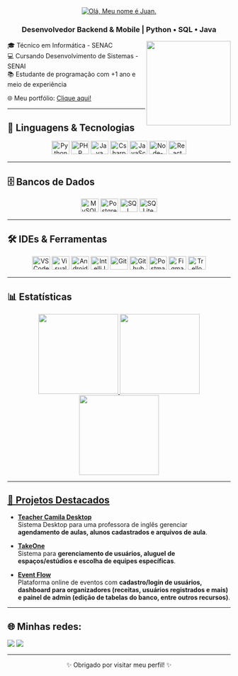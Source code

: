 <div align="center">
<a href="https://git.io/typing-svg">
    <img src="https://readme-typing-svg.herokuapp.com?font=Comic&size=25&color=000000&center=true&vCenter=true&width=700&lines=Olá!+meu+nome+é+Juan+👋💻🚀;" alt="Olá, Meu nome é Juan.">
</a>

### Desenvolvedor Backend & Mobile | Python • SQL • Java
</div>

<img align="right" height="190" src="https://media0.giphy.com/media/v1.Y2lkPTc5MGI3NjExeHQxcnlkdTNkYnd2dWVhaXNsMnZoenZtd3F4NnFhMmlyYXh5d3JuYSZlcD12MV9pbnRlcm5hbF9naWZfYnlfaWQmY3Q9Zw/GghGKaZ8JeHJx0apQC/giphy.gif"/>

🎓 Técnico em Informática - SENAC <br>
💻 Cursando Desenvolvimento de Sistemas - SENAI <br>
📚 Estudante de programação com +1 ano e meio de experiência <br>

🌐 Meu portfólio: [Clique aqui!](https://juanpfr.github.io/portfolio)

---

## 🚀 Linguagens & Tecnologias

<div align="center">
<img alt="Python" height="30" width="40" src="https://cdn.jsdelivr.net/gh/devicons/devicon/icons/python/python-original.svg">
<img alt="PHP" height="30" width="40" src="https://cdn.jsdelivr.net/gh/devicons/devicon/icons/php/php-original.svg">
<img alt="Java" height="30" width="40" src="https://cdn.jsdelivr.net/gh/devicons/devicon/icons/java/java-original.svg">
<img alt="Csharp" height="30" width="40" src="https://cdn.jsdelivr.net/gh/devicons/devicon/icons/csharp/csharp-original.svg">
<img alt="JavaScript" height="30" width="40" src="https://cdn.jsdelivr.net/gh/devicons/devicon/icons/javascript/javascript-plain.svg"/> 
<img alt="Node-Js" height="30" width="40" src="https://cdn.jsdelivr.net/gh/devicons/devicon/icons/nodejs/nodejs-original.svg">
<img alt="React" height="30" width="40" src="https://cdn.jsdelivr.net/gh/devicons/devicon/icons/react/react-original.svg" />
</div>

---

## 🗄️ Bancos de Dados

<div align="center">
<img alt="MySQL" height="30" width="40" src="https://www.vectorlogo.zone/logos/mysql/mysql-icon.svg">
<img alt="PostgreSQL" height="30" width="40" src="https://cdn.jsdelivr.net/gh/devicons/devicon/icons/postgresql/postgresql-original.svg">
<img alt="SQL Server" height="30" width="40" src="https://www.svgrepo.com/show/303229/microsoft-sql-server-logo.svg">
<img alt="SQLite" height="30" width="40" src="https://www.vectorlogo.zone/logos/sqlite/sqlite-icon.svg">
</div>

---

## 🛠️ IDEs & Ferramentas

<div align="center">
<img alt="VSCode" height="30" width="40" src="https://cdn.jsdelivr.net/gh/devicons/devicon/icons/vscode/vscode-original.svg">
<img alt="Visual Studio" height="30" width="40" src="https://cdn.jsdelivr.net/gh/devicons/devicon/icons/visualstudio/visualstudio-plain.svg">
<img alt="Android Studio" height="30" width="40" src="https://developer.android.com/static/images/logos/android.svg">
<img alt="IntelliJ" height="30" width="40" src="https://cdn.jsdelivr.net/gh/devicons/devicon/icons/intellij/intellij-original.svg">
<img alt="Git" height="30" width="40" src="https://cdn.jsdelivr.net/gh/devicons/devicon/icons/git/git-original.svg" />
<img alt="Github" height="30" width="40" src="https://cdn.jsdelivr.net/gh/devicons/devicon/icons/github/github-original.svg" />
<img alt="Postman" height="30" width="40" src="https://www.vectorlogo.zone/logos/getpostman/getpostman-icon.svg">
<img alt="Figma" height="30" width="40" src="https://www.vectorlogo.zone/logos/figma/figma-icon.svg">
<img alt="Trello" height="30" width="40" src="https://www.vectorlogo.zone/logos/trello/trello-icon.svg">
</div>

---

## 📊 Estatísticas

<div align="center">

  <a href="https://github.com/juanpfr">
  <img height="180em" src="https://github-readme-stats.vercel.app/api?username=juanpfr&theme=radical&hide_border=false&include_all_commits=true&count_private=true"/>
  <img height="180em" src="https://github-readme-streak-stats.herokuapp.com/?user=juanpfr&theme=radical&hide_border=false"/> 
  <img height="180em" src="https://github-readme-stats.vercel.app/api/top-langs/?username=juanpfr&theme=radical&hide_border=false&include_all_commits=true&count_private=true&layout=compact" />
</div>
   
---

## 🌟 Projetos Destacados

- [**Teacher Camila Desktop**](https://github.com/juanpfr/teacherCamilaDesktop)  
  Sistema Desktop para uma professora de inglês gerenciar **agendamento de aulas, alunos cadastrados e arquivos de aula**.

- [**TakeOne**](https://github.com/juanpfr/takeone)  
  Sistema para **gerenciamento de usuários, aluguel de espaços/estúdios e escolha de equipes específicas**.

- [**Event Flow**](https://github.com/juanpfr/takeone)  
  Plataforma online de eventos com **cadastro/login de usuários, dashboard para organizadores (receitas, usuários registrados e mais) e painel de admin (edição de tabelas do banco, entre outros recursos)**.

---

## 🌐 Minhas redes:
<a href="https://juanpfr.github.io/portfolio" target="_blank"><img src="https://img.shields.io/badge/Portf%C3%B3lio-222222?style=for-the-badge&logo=githubpages&logoColor=white"></a>
<a href="https://www.linkedin.com/in/juanpedrof/" target="_blank"><img src="https://img.shields.io/badge/LinkedIn-0A66C2?style=for-the-badge&logo=linkedin&logoColor=white"></a>

---

<div align="center">
✨ Obrigado por visitar meu perfil! ✨
</div>
